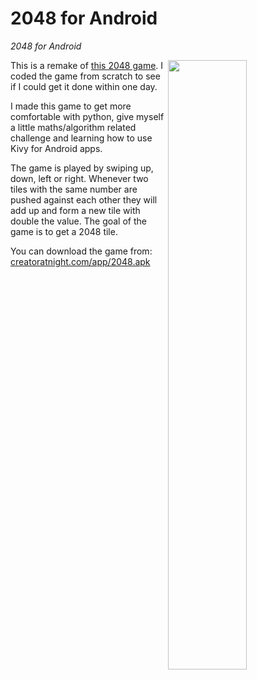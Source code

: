 # 2048 for Android
*2048 for Android*

<img align="right" src="https://creatoratnight.com/github/2048.jpg" width="50%" height="50%">
This is a remake of <a href="https://github.com/gabrielecirulli/2048" target="_new">this 2048 game</a>.
I coded the game from scratch to see if I could get it done within one day.

I made this game to get more comfortable with python, give myself a little maths/algorithm related challenge and learning how to use Kivy for Android apps.

The game is played by swiping up, down, left or right. Whenever two tiles with the same number are pushed against each other they will add up and form a new tile with double the value. The goal of the game is to get a 2048 tile.

You can download the game from: <a href="http://www.creatoratnight.com/app/2048.apk">creatoratnight.com/app/2048.apk</a>
